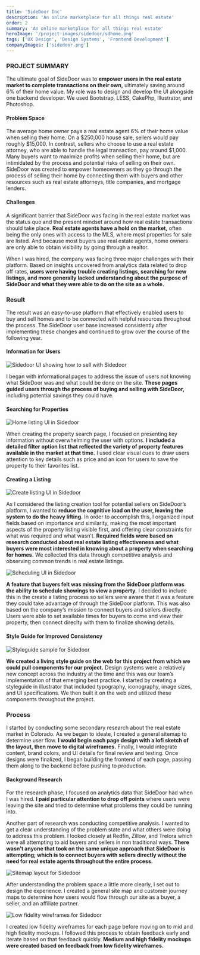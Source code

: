 ```yaml
---
title: 'SideDoor Inc'
description: 'An online marketplace for all things real estate'
order: 2
summary: 'An online marketplace for all things real estate'
heroImage: '/project-images/sidedoor/sdhome.png'
tags: ['UX Design', 'Design Systems', 'Frontend Development']
companyImages: ['sidedoor.png']
---
```


### PROJECT SUMMARY

The ultimate goal of SideDoor was to **empower users in the real estate market to complete transactions on their own,** ultimately saving around 6% of their home value. My role was to design  and develop the UI alongside one backend developer. We used Bootstrap, LESS, CakePhp, Illustrator, and Photoshop.

#### Problem Space

The average home owner pays a real estate agent 6% of their home value when selling their home. On a $250,000 house sale, sellers would pay roughly $15,000. In contrast, sellers who choose to use a real estate attorney, who are  able to handle the legal transaction, pay around $1,000. Many buyers want to maximize profits when selling their home, but are intimidated by  the process and potential risks of selling on their own. SideDoor was created to empower homeowners as they go through the process of selling their home by connecting them with buyers and other resources such as real estate attorneys, title companies, and mortgage lenders.

#### Challenges

A significant barrier that SideDoor was facing in the real estate market  was the status quo and the present mindset around how real estate transactions should take place. **Real estate agents  have a hold on the market,** often being the only ones with access to the MLS, where most properties  for sale are listed. And because most buyers use real estate agents, home owners are only able to obtain visibility by going through a realtor.

When I was hired, the company was facing three major challenges with  their platform. Based on insights uncovered from analytics data related  to drop off rates, **users were having trouble creating listings, searching for new listings, and more generally lacked understanding  about the purpose of SideDoor and what they were able to do on the site  as a whole.**

### Result

The result was an easy-to-use platform that  effectively enabled users to buy and sell homes and to be connected with  helpful resources throughout the process. The SideDoor user base  increased consistently after implementing these changes and continued to  grow over the course of the following year.

#### Information for Users

<!-- this image needed to be much taller -->
<p><img src="/project-images/sidedoor/sidedoor1.png" alt="Sidedoor UI showing how to sell with Sidedoor" style="max-height: 880px" /></p>

I began with informational pages to address the issue of users not knowing what SideDoor was and what could be done on the site. **These pages guided users through the process of buying and selling with SideDoor,** including potential savings they could have.

#### Searching for Properties

![Home listing UI in Sidedoor](/project-images/sidedoor/sidedoor2.png)

When creating the property search page, I focused on presenting key information without overwhelming the user with options. **I included a detailed filter option list that reflected the variety of property features available in the market at that time.** I used clear visual cues to draw users attention to key details such as  price and an icon for users to save the property to their favorites  list.

#### Creating a Listing

<!-- this image needed to be much taller -->
<p><img src="/project-images/sidedoor/sidedoor3.png" alt="Create listing UI in Sidedoor" style="max-height: 880px" /></p>

As I considered the listing creation tool for potential sellers on SideDoor’s platform, I wanted to **reduce the cognitive load on the user, leaving the system to do the heavy lifting.** In order to accomplish this, I organized input fields based on importance and  similarity, making the most important aspects of the property listing  visible first, and offering clear constraints for what was required and  what wasn’t. **Required fields were based on research conducted about real estate listing effectiveness and what buyers were most  interested in knowing about a property when searching for homes.** We collected this data through competitive analysis and observing common trends in real estate listings.

![Scheduling UI in Sidedoor](/project-images/sidedoor/sidedoor4.png)

**A feature that buyers felt was missing from the SideDoor platform was the ability to schedule showings to view a property.** I decided to include this in the create a listing process so sellers  were aware that it was a feature they could take advantage of through  the SideDoor platform. This was also based on the company’s mission to  connect buyers and sellers directly. Users were able to set available  times for buyers to come and view their property, then connect direclty  with them to finalize showing details.

#### Style Guide for Improved Consistency

![Styleguide sample for Sidedoor](/project-images/sidedoor/sidedoor5.png)

**We created a living style guide on the web for this project from which we could pull components for our project.** Design systems were a relatively new concept across the industry at the time and this was our team’s implementation of that emerging best practice. I started by creating a styleguide in illustrator that included  typography, iconography, image sizes, and UI specifications. We then built it on the web and utilized these components throughout the  project.

### Process

I started by conducting some secondary research about the real estate  market in Colorado. As we began to ideate, I created a general sitemap  to determine user flow. **I would begin each page design with a lofi sketch of the layout, then move to digital wireframes.** Finally, I would integrate content, brand colors, and UI details for  final review and testing. Once designs were finalized, I began building the frontend of each page, passing them along to the backend before  pushing to production.

#### Background Research

For the research phase, I focused on analytics data that SideDoor had when I was hired. **I paid particular attention to drop off points** where users were leaving the site and tried to determine what problems they could be running into.

Another part of research was conducting competitive analysis. I wanted  to get a clear understanding of the problem state and what others were  doing to address this problem. I looked closely at Redfin, Zillow, and Trelora which were all attempting to aid buyers and sellers in non  traditional ways. **There wasn’t anyone that took on the same  unique approach that SideDoor is attempting; which is to connect buyers  with sellers directly without the need for real estate agents throughout  the entire process.**

![Sitemap layout for Sidedoor](/project-images/sidedoor/sidedoor6.png)

After understanding the problem space a little more clearly, I set out to design the experience. I  created a general site map and customer journey maps to determine how  users would flow through our site as a buyer, a seller, and an affiliate  partner.

![Low fidelity wireframes for Sidedoor](/project-images/sidedoor/sidedoor7.png)

I created low fidelity  wireframes for each page before moving on to mid and high fidelity  mockups. I followed this process to obtain feedback early and iterate  based on that feedback quickly. **Medium and high fidelity mockups were created based on feedback from low fidelity wireframes.**